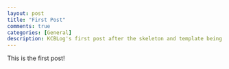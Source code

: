 ```yaml
---
layout: post
title: "First Post"
comments: true
categories: [General]
description: KCBLog's first post after the skeleton and template being setup.
---
```

This is the first post!